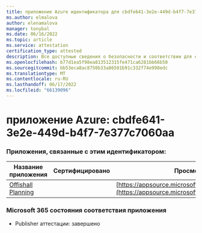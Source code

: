 ```yaml
---
title: приложение Azure идентификатора для cbdfe641-3e2e-449d-b4f7-7e377c7060aa
ms.author: elmalova
author: elenamalova
manager: tonybal
ms.date: 06/16/2022
ms.topic: article
ms.service: attestation
certification_type: attested
description: Все доступные сведения о безопасности и соответствии для cbdfe641-3e2e-449d-b4f7-7e377c7060aa.
ms.openlocfilehash: b77d1ea5f98ea813512315fe471ca6281bb66b50
ms.sourcegitcommit: bb53eca8ac8750b33a86501b91c332f74e998edc
ms.translationtype: MT
ms.contentlocale: ru-RU
ms.lasthandoff: 06/17/2022
ms.locfileid: "66139096"
---
```

# <a name="azure-app-id-cbdfe641-3e2e-449d-b4f7-7e377c7060aa"></a>приложение Azure: cbdfe641-3e2e-449d-b4f7-7e377c7060aa


### <a name="apps-associated-with-this-id"></a>Приложения, связанные с этим идентификатором:
| **Название приложения** | **Сертифицировано** | **Просмотр в AppSource** |
|--------------|---------------|-----------------------|
| [Offishall Planning](../forward/WA200004048.md) |  | [https://appsource.microsoft.com/product/office/WA200004048](https://appsource.microsoft.com/product/office/WA200004048) |

### <a name="microsoft-365-app-compliance-status"></a>Microsoft 365 состояния соответствия приложения
- Publisher аттестации: завершено
